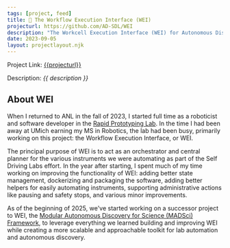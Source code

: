 ```yaml
---
tags: [project, feed]
title: 🧪 The Workflow Execution Interface (WEI)
projecturl: https://github.com/AD-SDL/WEI
description: "The Workcell Execution Interface (WEI) for Autonomous Discovery/Self Driving Laboratories (AD/SDLs)"
date: 2023-09-05
layout: projectlayout.njk
---
```


Project Link: [{{projecturl}}]({{projecturl}})

Description: _{{ description }}_

## About WEI

When I returned to ANL in the fall of 2023, I started full time as a roboticist and software developer in the [Rapid Prototyping Lab](https://rpl.cels.anl.gov/). In the time I had been away at UMich earning my MS in Robotics, the lab had been busy, primarily working on this project: the Workflow Execution Interface, or WEI.

The principal purpose of WEI is to act as an orchestrator and central planner for the various instruments we were automating as part of the Self Driving Labs effort. In the year after starting, I spent much of my time working on improving the functionality of WEI: adding better state management, dockerizing and packaging the software, adding better helpers for easily automating instruments, supporting administrative actions like pausing and safety stops, and various minor improvements.

As of the beginning of 2025, we've started working on a successor project to WEI, the [Modular Autonomous Discovery for Science (MADSci) Framework]({{page.url}}../madsci), to leverage everything we learned building and improving WEI while creating a more scalable and approachable toolkit for lab automation and autonomous discovery.
